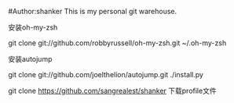 #Author:shanker
This is my personal git warehouse.





安装oh-my-zsh

git clone git://github.com/robbyrussell/oh-my-zsh.git ~/.oh-my-zsh

安装autojump

git clone git://github.com/joelthelion/autojump.git
./install.py

git clone https://github.com/sangrealest/shanker
下载profile文件
